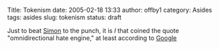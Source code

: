 Title: Tokenism
date: 2005-02-18 13:33
author: offby1
category: Asides
tags: asides
slug: tokenism
status: draft

Just to beat [Simon](<http://www.simontimms.com/>) to the punch, it is *I* that coined the quote "omnidirectional hate engine," at least according to [Google](<http://www.google.ca/search?q=%22omnidirectional+hate+engine%22&start=0&start=0&ie=utf-8&oe=utf-8&client=firefox&rls=org.mozilla:en-US:unofficial>)
